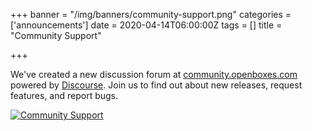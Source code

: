 +++
banner = "/img/banners/community-support.png"
categories = ['announcements']
date = 2020-04-14T06:00:00Z
tags = []
title = "Community Support"

+++

We've created a new discussion forum at [community.openboxes.com](https://community.openboxes.com)
powered by [Discourse](https://www.discourse.org/). Join us to find out about new releases, 
request features, and report bugs.


<!--more-->


<a href="/img/banners/community-support.png" target="_blank">
    <img src="/img/banners/community-support.png" alt="Community Support" class="img-responsive" />
</a>

